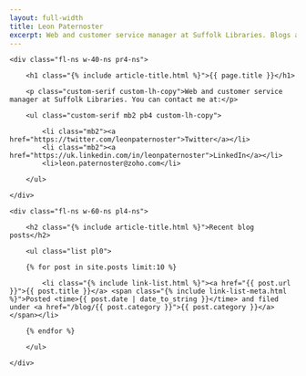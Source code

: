 ```yaml
---
layout: full-width
title: Leon Paternoster
excerpt: Web and customer service manager at Suffolk Libraries. Blogs about web design, code, politics, books and all sorts of other things.
---
```


<div class="cf">

	<div class="fl-ns w-40-ns pr4-ns">

		<h1 class="{% include article-title.html %}">{{ page.title }}</h1>

		<p class="custom-serif custom-lh-copy">Web and customer service manager at Suffolk Libraries. You can contact me at:</p>

		<ul class="custom-serif mb2 pb4 custom-lh-copy">

			<li class="mb2"><a href="https://twitter.com/leonpaternoster">Twitter</a></li>
			<li class="mb2"><a href="https://uk.linkedin.com/in/leonpaternoster">LinkedIn</a></li>
			<li>leon.paternoster@zoho.com</li>

		</ul>

	</div>

	<div class="fl-ns w-60-ns pl4-ns">

		<h2 class="{% include article-title.html %}">Recent blog posts</h2>

		<ul class="list pl0">

		{% for post in site.posts limit:10 %}

			<li class="{% include link-list.html %}"><a href="{{ post.url }}">{{ post.title }}</a> <span class="{% include link-list-meta.html %}">Posted <time>{{ post.date | date_to_string }}</time> and filed under <a href="/blog/{{ post.category }}">{{ post.category }}</a></span></li>

		{% endfor %}

		</ul>

	</div>

</div>
